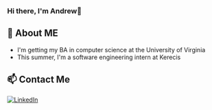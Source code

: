 ### Hi there, I'm Andrew👋

## 💬 About ME
- I'm getting my BA in computer science at the University of Virginia
- This summer, I'm a software engineering intern at Kerecis
<!--
## 🌱 Skills
![Alt Text](image_url)
-->
## 📫 Contact Me
[![LinkedIn](https://example.com/linkedin-logo.png)](http://www.linkedin.com/in/andrewjliu)

  
